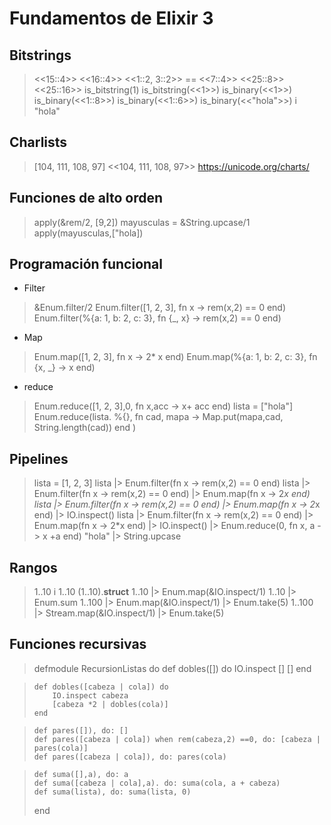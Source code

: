 # Fundamentos de Elixir 3

## Bitstrings
> <<15::4>>
> <<16::4>>
> <<1::2, 3::2>> == <<7::4>>
> <<25::8>>
> <<25::16>>
> is_bitstring(1)
> is_bitstring(<<1>>)
> is_binary(<<1>>)
> is_binary(<<1::8>>)
> is_binary(<<1::6>>)
> is_binary(<<"hola">>)
> i "hola"

## Charlists
> [104, 111, 108, 97]
> <<104, 111, 108, 97>>
https://unicode.org/charts/

## Funciones de alto orden
> apply(&rem/2, [9,2])
> mayusculas = &String.upcase/1
> apply(mayusculas,["hola])

## Programación funcional
- Filter
> &Enum.filter/2
> Enum.filter([1, 2, 3], fn x -> rem(x,2) == 0 end)
> Enum.filter(%{a: 1, b: 2, c: 3}, fn {_, x} -> rem(x,2) == 0 end)

- Map
> Enum.map([1, 2, 3], fn x -> 2* x end)
> Enum.map(%{a: 1, b: 2, c: 3}, fn {x, _} -> x end)

- reduce
> Enum.reduce([1, 2, 3],0, fn x,acc -> x+ acc end)
> lista = ["hola"]
> Enum.reduce(lista. %{}, fn cad, mapa -> Map.put(mapa,cad, String.length(cad)) end )

## Pipelines
> lista = [1, 2, 3]
> lista |> Enum.filter(fn x -> rem(x,2) == 0 end)
> lista |> Enum.filter(fn x -> rem(x,2) == 0 end) |> Enum.map(fn x -> 2*x end)
> lista |> Enum.filter(fn x -> rem(x,2) == 0 end) |> Enum.map(fn x -> 2*x end) |> IO.inspect()
> lista |> Enum.filter(fn x -> rem(x,2) == 0 end) |> Enum.map(fn x -> 2*x end) |> IO.inspect() |> Enum.reduce(0, fn x, a -> x +a end)
> "hola" |> String.upcase

## Rangos
> 1..10
> i 1..10
> (1..10).__struct__
> 1..10 |> Enum.map(&IO.inspect/1)
> 1..10 |> Enum.sum
> 1..100 |> Enum.map(&IO.inspect/1) |> Enum.take(5)
> 1..100 |> Stream.map(&IO.inspect/1) |> Enum.take(5)

## Funciones recursivas
> defmodule RecursionListas do
>     def dobles([]) do
>         IO.inspect []
>         []
>     end

>     def dobles([cabeza | cola]) do
>         IO.inspect cabeza
>         [cabeza *2 | dobles(cola)]
>     end

>     def pares([]), do: []
>     def pares([cabeza | cola]) when rem(cabeza,2) ==0, do: [cabeza | pares(cola)]
>     def pares([cabeza | cola]), do: pares(cola)

>     def suma([],a), do: a
>     def suma([cabeza | cola],a). do: suma(cola, a + cabeza)
>     def suma(lista), do: suma(lista, 0)
> end